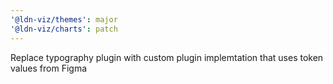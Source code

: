 ```yaml
---
'@ldn-viz/themes': major
'@ldn-viz/charts': patch
---
```


Replace typography plugin with custom plugin implemtation that uses token values from Figma
